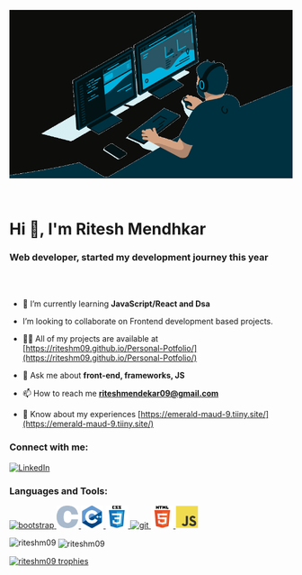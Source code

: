 <p align="right">
<img  width="1000" src="https://github.com/RiteshM09/RiteshM09/blob/main/Users.gif"/>
</p>
<br>

<h1 align="left" >Hi 👋, I'm Ritesh Mendhkar</h1>

<h3 align="left">Web developer, started my development journey this year</h3>
<br><br>


- 🌱 I’m currently learning **JavaScript/React and Dsa**

- I’m looking to collaborate on Frontend development based projects.

- 👨‍💻 All of my projects are available at [https://riteshm09.github.io/Personal-Potfolio/](https://riteshm09.github.io/Personal-Potfolio/)

- 💬 Ask me about **front-end, frameworks, JS**

- 📫 How to reach me **riteshmendekar09@gmail.com**

- 📄 Know about my experiences [https://emerald-maud-9.tiiny.site/](https://emerald-maud-9.tiiny.site/)

<h3 align="left">Connect with me:</h3>
<p align="left">
<a href="https://www.linkedin.com/in/ritesh-mendhekar-b981201b8/" target="blank"><img align="center" src="https://raw.githubusercontent.com/rahuldkjain/github-profile-readme-generator/master/src/images/icons/Social/linked-in-alt.svg" alt="LinkedIn" height="30" width="40" /></a>
</p>

<h3 align="left">Languages and Tools:</h3>
<p align="left"> 
  <a href="https://getbootstrap.com" target="_blank" rel="noreferrer"> 
    <img src="https://cdn.jsdelivr.net/gh/devicons/devicon/icons/bootstrap/bootstrap-original.svg" alt="bootstrap" width="40" height="40"/> 
  </a> 
  <a href="https://www.cprogramming.com/" target="_blank" rel="noreferrer"> 
    <img src="https://raw.githubusercontent.com/devicons/devicon/master/icons/c/c-original.svg" alt="c" width="40" height="40"/> 
  </a> 
  <a href="https://www.w3schools.com/cpp/" target="_blank" rel="noreferrer"> 
    <img src="https://raw.githubusercontent.com/devicons/devicon/master/icons/cplusplus/cplusplus-original.svg" alt="cplusplus" width="40" height="40"/> 
  </a> 
  <a href="https://www.w3schools.com/css/" target="_blank" rel="noreferrer"> 
    <img src="https://raw.githubusercontent.com/devicons/devicon/master/icons/css3/css3-original-wordmark.svg" alt="css3" width="40" height="40"/> 
  </a> 
  <a href="https://git-scm.com/" target="_blank" rel="noreferrer"> 
    <img src="https://www.vectorlogo.zone/logos/git-scm/git-scm-icon.svg" alt="git" width="40" height="40"/> 
  </a> 
  <a href="https://www.w3.org/html/" target="_blank" rel="noreferrer"> 
    <img src="https://raw.githubusercontent.com/devicons/devicon/master/icons/html5/html5-original-wordmark.svg" alt="html5" width="40" height="40"/> 
  </a> 
  <a href="https://developer.mozilla.org/en-US/docs/Web/JavaScript" target="_blank" rel="noreferrer"> 
    <img src="https://raw.githubusercontent.com/devicons/devicon/master/icons/javascript/javascript-original.svg" alt="javascript" width="40" height="40"/> 
  </a> 
</p>

<p><img align="left" src="https://github-readme-stats.vercel.app/api/top-langs?username=riteshm09&show_icons=true&locale=en&layout=compact" alt="riteshm09" /></p>

<p>&nbsp;<img align="center" src="https://github-readme-stats.vercel.app/api?username=riteshm09&show_icons=true&locale=en" alt="riteshm09" /></p>

<!-- 🏆 Trophy Section -->
<p align="left"> 
  <a href="https://github.com/ryo-ma/github-profile-trophy">
    <img src="https://github-profile-trophy.vercel.app/?username=riteshm09" alt="riteshm09 trophies" />
  </a> 
</p>
